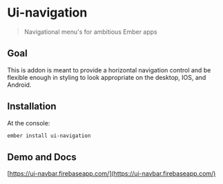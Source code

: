 # Ui-navigation
> Navigational menu's for ambitious Ember apps

## Goal

This is addon is meant to provide a horizontal navigation control and be flexible enough in styling to look appropriate on the desktop, IOS, and Android.

## Installation

At the console:

```sh
ember install ui-navigation
```

## Demo and Docs

[https://ui-navbar.firebaseapp.com/](https://ui-navbar.firebaseapp.com/)
  
